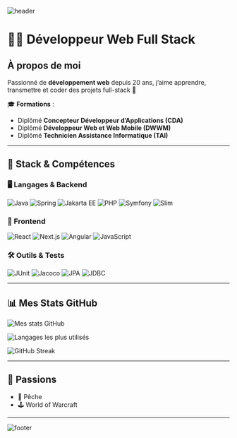 ![header](https://capsule-render.vercel.app/api?type=waving&color=gradient&height=200&section=header&text=Jean-Ely%20Gendrau&fontSize=40&fontAlignY=35&desc=Développeur%20Web%20Full%20Stack%20⚡&descAlignY=55&descAlign=50)

# 👨‍💻 Développeur Web Full Stack

## À propos de moi

Passionné de **développement web** depuis 20 ans, j’aime apprendre, transmettre et coder des projets full-stack 🚀  

🎓 **Formations** :  
- Diplômé **Concepteur Développeur d’Applications (CDA)** 
- Diplômé **Développeur Web et Web Mobile (DWWM)**  
- Diplômé **Technicien Assistance Informatique (TAI)**  

---

## 🚀 Stack & Compétences

### 🖥️ Langages & Backend
![Java](https://img.shields.io/badge/Java-ED8B00?style=for-the-badge&logo=openjdk&logoColor=white)
![Spring](https://img.shields.io/badge/Spring-6DB33F?style=for-the-badge&logo=spring&logoColor=white)
![Jakarta EE](https://img.shields.io/badge/Jakarta%20EE-ED8B00?style=for-the-badge&logo=jakartaee&logoColor=white)
![PHP](https://img.shields.io/badge/PHP-777BB4?style=for-the-badge&logo=php&logoColor=white)
![Symfony](https://img.shields.io/badge/Symfony-000000?style=for-the-badge&logo=symfony&logoColor=white)
![Slim](https://img.shields.io/badge/Slim-74b9ff?style=for-the-badge)

### 🎨 Frontend
![React](https://img.shields.io/badge/React-20232A?style=for-the-badge&logo=react&logoColor=61DAFB)
![Next.js](https://img.shields.io/badge/Next.js-000000?style=for-the-badge&logo=nextdotjs&logoColor=white)
![Angular](https://img.shields.io/badge/Angular-DD0031?style=for-the-badge&logo=angular&logoColor=white)
![JavaScript](https://img.shields.io/badge/JavaScript-F7DF1E?style=for-the-badge&logo=javascript&logoColor=black)

### 🛠️ Outils & Tests
![JUnit](https://img.shields.io/badge/JUnit-25A162?style=for-the-badge&logo=junit5&logoColor=white)
![Jacoco](https://img.shields.io/badge/Jacoco-FF8C00?style=for-the-badge)
![JPA](https://img.shields.io/badge/JPA-59666C?style=for-the-badge)
![JDBC](https://img.shields.io/badge/JDBC-003B57?style=for-the-badge)

---

## 📊 Mes Stats GitHub

![Mes stats GitHub](https://github-readme-stats.vercel.app/api?username=jean-ely-gendrau&show_icons=true&theme=radical)  

![Langages les plus utilisés](https://github-readme-stats.vercel.app/api/top-langs/?username=jean-ely-gendrau&layout=compact&theme=radical)  

![GitHub Streak](https://streak-stats.demolab.com?user=jean-ely-gendrau&theme=radical)

---

## 🎣 Passions
- 🎣 Pêche  
- 🕹️ World of Warcraft

---

![footer](https://capsule-render.vercel.app/api?type=waving&color=gradient&height=120&section=footer)
